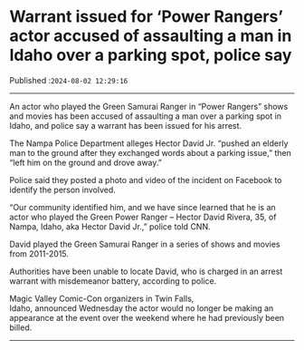 # Warrant issued for ‘Power Rangers’ actor accused of assaulting a man in Idaho over a parking spot, police say

Published :`2024-08-02 12:29:16`

---

An actor who played the Green Samurai Ranger in “Power Rangers” shows and movies has been accused of assaulting a man over a parking spot in Idaho, and police say a warrant has been issued for his arrest.

The Nampa Police Department alleges Hector David Jr. “pushed an elderly man to the ground after they exchanged words about a parking issue,” then “left him on the ground and drove away.”

Police said they posted a photo and video of the incident on Facebook to identify the person involved.

“Our community identified him, and we have since learned that he is an actor who played the Green Power Ranger – Hector David Rivera, 35, of Nampa, Idaho, aka Hector David Jr.,” police told CNN.

David played the Green Samurai Ranger in a series of shows and movies from 2011-2015.

Authorities have been unable to locate David, who is charged in an arrest warrant with misdemeanor battery, according to police.

Magic Valley Comic-Con organizers in Twin Falls, Idaho, announced Wednesday the actor would no longer be making an appearance at the event over the weekend where he had previously been billed.

---

